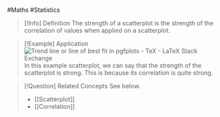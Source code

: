 #Maths #Statistics 

> [!Info] Definition
> The strength of a scatterplot is the strength of the correlation of values when applied on a scatterplot. 

> [!Example] Application
> ![Trend line or line of best fit in pgfplots - TeX - LaTeX Stack Exchange](https://i.sstatic.net/bKiW3.jpg)
> In this example scatterplot, we can say that the strength of the scatterplot is strong. This is because its correlation is quite strong.

> [!Question] Related Concepts
> See below.
> - [[Scatterplot]]
> - [[Correlation]]

